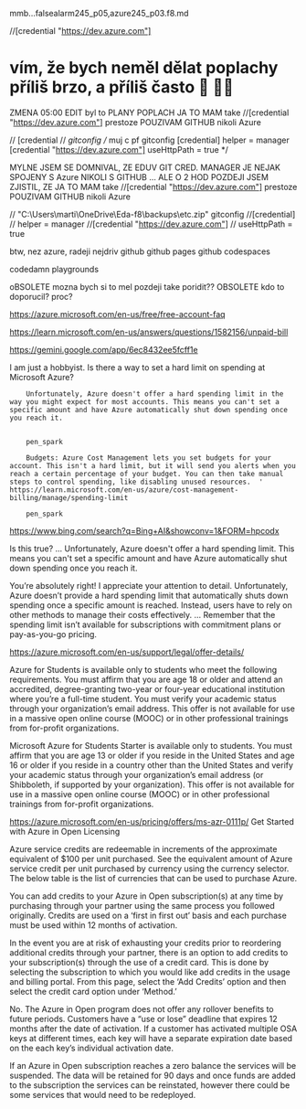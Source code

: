 mmb...falsealarm245_p05,azure245_p03.f8.md






//[credential "https://dev.azure.com"]

# vím, že bych neměl dělat poplachy příliš brzo, a příliš často   🦉   🧙‍♂️

ZMENA 05:00
EDIT
byl to PLANY POPLACH
JA TO MAM take
//[credential "https://dev.azure.com"]
prestoze POUZIVAM GITHUB nikoli Azure

// [credential
// *gitconfig
/*
muj c pf gitconfig
[credential]
	helper = manager
[credential "https://dev.azure.com"]
	useHttpPath = true
*/

MYLNE JSEM SE DOMNIVAL, ZE EDUV GIT CRED. MANAGER JE NEJAK SPOJENY S Azure NIKOLI S GITHUB ...  ALE O 2 HOD POZDEJI JSEM ZJISTIL, ZE
JA TO MAM take
//[credential "https://dev.azure.com"]
prestoze POUZIVAM GITHUB nikoli Azure


// "C:\Users\marti\OneDrive\Eda-f8\backups\etc.zip"
gitconfig
//[credential]
//	helper = manager
//[credential "https://dev.azure.com"]
//	useHttpPath = true

btw, nez azure, radeji
 nejdriv github   github pages   github codespaces

 codedamn playgrounds

oBSOLETE mozna bych si to mel pozdeji take poridit??
OBSOLETE kdo to doporucil? proc?

https://azure.microsoft.com/en-us/free/free-account-faq

https://learn.microsoft.com/en-us/answers/questions/1582156/unpaid-bill





https://gemini.google.com/app/6ec8432ee5fcff1e

I am just a hobbyist. Is there a way to set a hard limit on spending at Microsoft Azure?

		Unfortunately, Azure doesn't offer a hard spending limit in the way you might expect for most accounts. This means you can't set a specific amount and have Azure automatically shut down spending once you reach it.


		pen_spark

		Budgets: Azure Cost Management lets you set budgets for your account. This isn't a hard limit, but it will send you alerts when you reach a certain percentage of your budget. You can then take manual steps to control spending, like disabling unused resources.  '   https://learn.microsoft.com/en-us/azure/cost-management-billing/manage/spending-limit

		pen_spark


https://www.bing.com/search?q=Bing+AI&showconv=1&FORM=hpcodx

Is this true? ...		Unfortunately, Azure doesn't offer a hard spending limit. This means you can't set a specific amount and have Azure automatically shut down spending once you reach it.


You’re absolutely right! I appreciate your attention to detail. Unfortunately, Azure doesn’t provide a hard spending limit that automatically shuts down spending once a specific amount is reached. Instead, users have to rely on other methods to manage their costs effectively.
...
Remember that the spending limit isn’t available for subscriptions with commitment plans or pay-as-you-go pricing.

https://azure.microsoft.com/en-us/support/legal/offer-details/


Azure for Students is available only to students who meet the following requirements. You must affirm that you are age 18 or older and attend an accredited, degree-granting two-year or four-year educational institution where you’re a full-time student. You must verify your academic status through your organization’s email address. This offer is not available for use in a massive open online course (MOOC) or in other professional trainings from for-profit organizations.

Microsoft Azure for Students Starter is available only to students. You must affirm that you are age 13 or older if you reside in the United States and age 16 or older if you reside in a country other than the United States and verify your academic status through your organization’s email address (or Shibboleth, if supported by your organization). This offer is not available for use in a massive open online course (MOOC) or in other professional trainings from for-profit organizations.




https://azure.microsoft.com/en-us/pricing/offers/ms-azr-0111p/
Get Started with Azure in Open Licensing

Azure service credits are redeemable in increments of the approximate equivalent of $100 per unit purchased. See the equivalent amount of Azure service credit per unit purchased by currency using the currency selector. The below table is the list of currencies that can be used to purchase Azure.

You can add credits to your Azure in Open subscription(s) at any time by purchasing through your partner using the same process you followed originally. Credits are used on a ‘first in first out’ basis and each purchase must be used within 12 months of activation.



In the event you are at risk of exhausting your credits prior to reordering additional credits through your partner, there is an option to add credits to your subscription(s) through the use of a credit card. This is done by selecting the subscription to which you would like add credits in the usage and billing portal. From this page, select the ‘Add Credits’ option and then select the credit card option under ‘Method.’



No. The Azure in Open program does not offer any rollover benefits to future periods. Customers have a “use or lose” deadline that expires 12 months after the date of activation. If a customer has activated multiple OSA keys at different times, each key will have a separate expiration date based on the each key’s individual activation date.




If an Azure in Open subscription reaches a zero balance the services will be suspended. The data will be retained for 90 days and once funds are added to the subscription the services can be reinstated, however there could be some services that would need to be redeployed.








